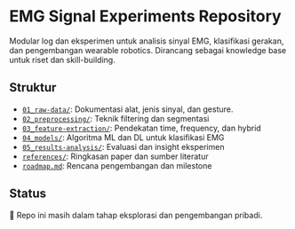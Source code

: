 # EMG Signal Experiments Repository

Modular log dan eksperimen untuk analisis sinyal EMG, klasifikasi gerakan, dan pengembangan wearable robotics. Dirancang sebagai knowledge base untuk riset dan skill-building.

## Struktur
- [`01_raw-data/`](01_raw-data/): Dokumentasi alat, jenis sinyal, dan gesture. 
- [`02_preprocessing/`](02_preprocessing/): Teknik filtering dan segmentasi
- [`03_feature-extraction/`](03_feature-extraction/): Pendekatan time, frequency, dan hybrid
- [`04_models/`](04_models/): Algoritma ML dan DL untuk klasifikasi EMG
- [`05_results-analysis/`](05_results-analysis): Evaluasi dan insight eksperimen
- [`references/`](references/): Ringkasan paper dan sumber literatur
- [`roadmap.md`](roadmap.md): Rencana pengembangan dan milestone

## Status
🚧 Repo ini masih dalam tahap eksplorasi dan pengembangan pribadi.
